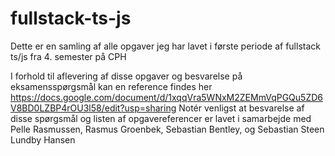 # fullstack-ts-js

Dette er en samling af alle opgaver jeg har lavet i første periode af fullstack ts/js fra 4. semester på CPH

I forhold til aflevering af disse opgaver og besvarelse på eksamensspørgsmål kan en reference findes her
https://docs.google.com/document/d/1xqqVra5WNxM2ZEMmVqPGQu5ZD6V8BD0LZBP4rOU3l58/edit?usp=sharing
Notér venligst at besvarelse af disse spørgsmål og listen af opgavereferencer er lavet i samarbejde med Pelle Rasmussen, Rasmus Groenbek, Sebastian Bentley, og Sebastian Steen Lundby Hansen
